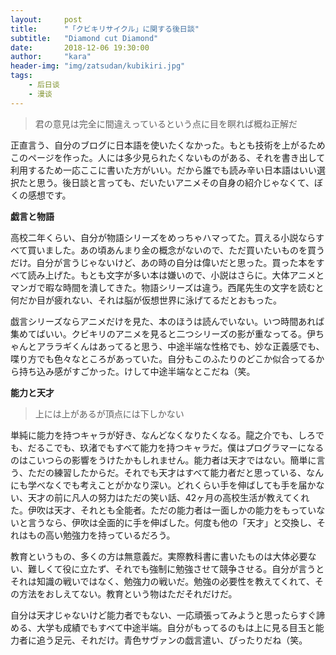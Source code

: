 ```yaml
---
layout:     post
title:      "「クビキリサイクル」に関する後日談"
subtitle:   "Diamond cut Diamond"
date:       2018-12-06 19:30:00
author:     "kara"
header-img: "img/zatsudan/kubikiri.jpg"
tags:
    - 后日谈
    - 漫谈
---
```


> 君の意見は完全に間違えっているという点に目を瞑れば概ね正解だ


正直言う、自分のブログに日本語を使いたくなかった。もとも技術を上がるためこのページを作った。人には多少見られたくないものがある、それを書き出して利用するため一応ここに書いた方がいい。だから誰でも読み辛い日本語はいい選択たと思う。後日談と言っても、だいたいアニメその自身の紹介じゃなくて、ぼくの感想です。

<b>戯言と物語</b>

高校二年くらい、自分が物語シリーズをめっちゃハマってた。買える小説ならすべて買いました。あの頃あんまり金の概念がないので、ただ買いたいものを買うだけ。自分が言うじゃないけど、あの時の自分は偉いだと思った。買った本をすべて読み上げた。もとも文字が多い本は嫌いので、小説はさらに。大体アニメとマンガで暇な時間を潰してきた。物語シリーズは違う。西尾先生の文字を読むと何だか目が疲れない、それは脳が仮想世界に泳げてるだとおもった。

戯言シリーズならアニメだけを見た、本のほうは読んでいない。いつ時間あれば集めてばいい。クビキリのアニメを見ると二つシリーズの影が重なってる。伊ちゃんとアララギくんはあってると思う、中途半端な性格でも、妙な正義感でも、喋り方でも色々なところがあっていた。自分もこのふたりのどこか似合ってるから持ち込み感がすごかった。けして中途半端なとこだね（笑。

<b>能力と天才</b>

> 上には上があるが頂点には下しかない

単純に能力を持つキャラが好き、なんどなくなりたくなる。龍之介でも、しろでも、だるこでも、玖渚でもすべて能力を持つキャラだ。僕はプログラマーになるのはこいつらの影響をうけたかもしれません。能力者は天才ではない。簡単に言う、ただの練習したからだ。それでも天才はすべて能力者だと思っている、なんにも学べなくでも考えことがかなり深い。どれくらい手を伸ばしても手を届かない、天才の前に凡人の努力はただの笑い話、42ヶ月の高校生活が教えてくれた。伊吹は天才、それとも全能者。ただの能力者は一面しかの能力をもっていないと言うなら、伊吹は全面的に手を伸ばした。何度も他の「天才」と交換し、それはもの高い勉強力を持っているだろう。

教育というもの、多くの方は無意義だ。実際教科書に書いたものは大体必要ない、難しくて役に立たず、それでも強制に勉強させて競争させる。自分が言うとそれは知識の戦いではなく、勉強力の戦いだ。勉強の必要性を教えてくれて、その方法をおしえてない。教育という物はただそれだけだ。

自分は天才じゃないけど能力者でもない、一応頑張ってみようと思ったらすぐ諦める、大学も成績でもすべて中途半端。自分がもってるのもは上に見る目玉と能力者に追う足元、それだけ。青色サヴァンの戯言遣い、ぴったりだね（笑。
